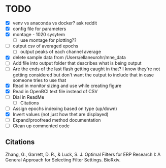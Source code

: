 # **TODO**
- [x] venv vs anaconda vs docker? ask reddit
- [x] config file for parameters
- [x] montage - 1020 sysytem
  - [ ] use montage for plotting??
- [ ] output csv of averaged epochs
  - [ ] output peaks of each channel average
- [x] delete sample data from /Users/ellaneurohr/mne_data
- [ ] Add file into output folder that describes what is being output
- [ ] Are the ends of the last flash getting caught in that? I know they're not getting considered but don't want the output to include that in case someone tries to use that
- [x] Read in monitor sizing and use while creating figure
- [X] Read in OpenBCI text file instead of CSV
- [ ] Dial in ReadMe
  - [ ] Citations
- [ ] Assign epochs indexing based on type (up/down)
- [x] Invert values (not just how thet are displayed)
- [ ] Expand/proofread method documentation
- [ ] Clean up commented code

## **Citations**
Zhang, G., Garrett, D. R., & Luck, S. J. Optimal Filters for ERP Research I: A General Approach for Selecting Filter Settings. BioRxiv.

